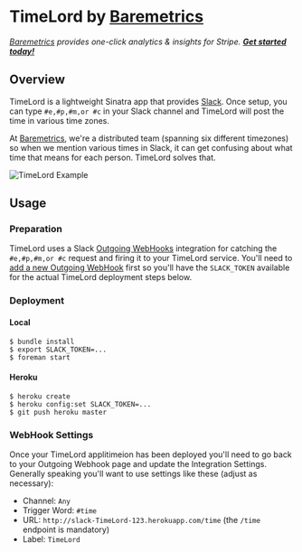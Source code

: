 # TimeLord by [Baremetrics](https://baremetrics.com)
_[Baremetrics](https://baremetrics.com) provides one-click analytics & insights for Stripe. **[Get started today!](https://baremetrics.com)**_

## Overview

TimeLord is a lightweight Sinatra app that provides [Slack](http://slack.com/). Once setup, you can type `#e,#p,#m,or #c` in your Slack channel and TimeLord will post the time in various time zones.

At [Baremetrics](https://baremetrics.com), we're a distributed team (spanning six different timezones) so when we mention various times in Slack, it can get confusing about what time that means for each person. TimeLord solves that.

![TimeLord Example](https://s3.amazonaws.com/f.cl.ly/items/0g1G0u2B2e000e3m0P1s/timelord.png)

## Usage

### Preparation

TimeLord uses a Slack [Outgoing WebHooks](https://slack.com/services/new/outgoing-webhook) integration for catching the `#e,#p,#m,or #c` request and firing it to your TimeLord service. You'll need to [add a new Outgoing WebHook](https://slack.com/services/new/outgoing-webhook) first so you'll have the `SLACK_TOKEN` available for the actual TimeLord deployment steps below.

### Deployment

#### Local

```
$ bundle install
$ export SLACK_TOKEN=...
$ foreman start
```

#### Heroku

```
$ heroku create
$ heroku config:set SLACK_TOKEN=...
$ git push heroku master
```

### WebHook Settings

Once your TimeLord applitimeion has been deployed you'll need to go back to your Outgoing Webhook page and update the Integration Settings. Generally speaking you'll want to use settings like these (adjust as necessary):

* Channel: `Any`
* Trigger Word: `#time`
* URL: `http://slack-TimeLord-123.herokuapp.com/time` (the `/time` endpoint is mandatory)
* Label: `TimeLord`

